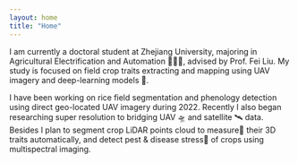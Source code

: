 ```yaml
---
layout: home
title: "Home"
---
```


I am currently a doctoral student at Zhejiang University, majoring in Agricultural Electrification and Automation 👨🏼‍🌾, advised by Prof. Fei Liu. My study is focused on field crop traits extracting and mapping using UAV imagery and deep-learning models 🤖. 

I have been working on rice field segmentation and phenology detection using direct geo-located UAV imagery during 2022. Recently I also began researching super resolution to bridging UAV 🛸 and satellite 🛰️ data. 
Besides I plan to segment crop LiDAR points cloud to measure📏 their 3D traits automatically, 
and detect pest & disease stress🤯 of crops using multispectral imaging. 


